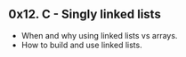 ## 0x12. C - Singly linked lists
* When and why using linked lists vs arrays.
* How to build and use linked lists.

